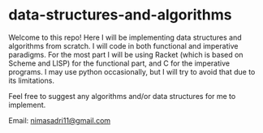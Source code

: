 # data-structures-and-algorithms

Welcome to this repo!
Here I will be implementing data structures and algorithms from scratch. I will code in both functional and imperative paradigms. For the most part I will be using Racket (which is based on Scheme and LISP) for the functional part, and C for the imperative programs. I may use python occasionally, but I will try to avoid that due to its limitations.

Feel free to suggest any algorithms and/or data structures for me to implement.

Email: nimasadri11@gmail.com
